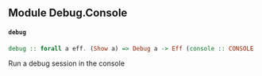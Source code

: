 ## Module Debug.Console

#### `debug`

``` purescript
debug :: forall a eff. (Show a) => Debug a -> Eff (console :: CONSOLE | eff) Unit
```

Run a debug session in the console


